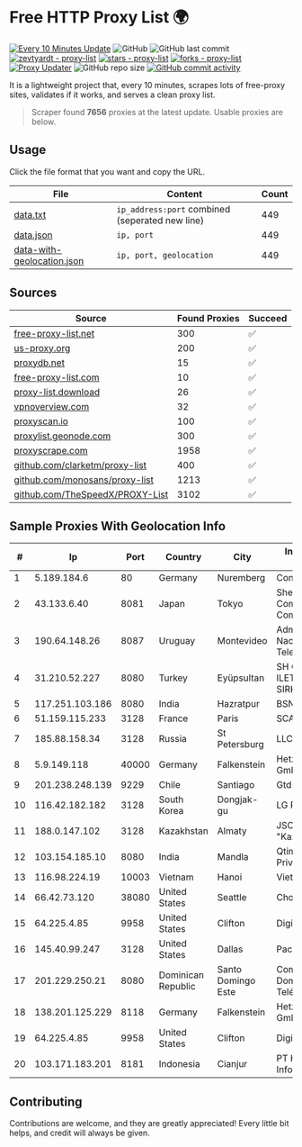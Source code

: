 
# Free HTTP Proxy List 🌍

[![Every 10 Minutes Update](https://github.com/mertguvencli/http-proxy-list/actions/workflows/main.yml/badge.svg?branch=main)](https://github.com/mertguvencli/http-proxy-list/actions/workflows/main.yml)
![GitHub](https://img.shields.io/github/license/mertguvencli/http-proxy-list)
![GitHub last commit](https://img.shields.io/github/last-commit/mertguvencli/http-proxy-list)
[![zevtyardt - proxy-list](https://img.shields.io/static/v1?label=zevtyardt&message=proxy-list&color=blue&logo=github)](https://github.com/zevtyardt/proxy-list "Go to GitHub repo")
[![stars - proxy-list](https://img.shields.io/github/stars/zevtyardt/proxy-list?style=social)](https://github.com/zevtyardt/proxy-list)
[![forks - proxy-list](https://img.shields.io/github/forks/zevtyardt/proxy-list?style=social)](https://github.com/zevtyardt/proxy-list)
[![Proxy Updater](https://github.com/zevtyardt/proxy-list/workflows/Proxy%20Updater/badge.svg)](https://github.com/zevtyardt/proxy-list/actions?query=workflow:"Proxy+Updater")
![GitHub repo size](https://img.shields.io/github/repo-size/zevtyardt/proxy-list)
[![GitHub commit activity](https://img.shields.io/github/commit-activity/m/zevtyardt/proxy-list?logo=commits)](https://github.com/zevtyardt/proxy-list/commits/main)

It is a lightweight project that, every 10 minutes, scrapes lots of free-proxy sites, validates if it works, and serves a clean proxy list.

> Scraper found **7656** proxies at the latest update. Usable proxies are below.

## Usage

Click the file format that you want and copy the URL.

|File|Content|Count|
|----|-------|-----|
|[data.txt](https://raw.githubusercontent.com/mertguvencli/http-proxy-list/main/proxy-list/data.txt)|`ip_address:port` combined (seperated new line)|449|
|[data.json](https://raw.githubusercontent.com/mertguvencli/http-proxy-list/main/proxy-list/data.json)|`ip, port`|449|
|[data-with-geolocation.json](https://raw.githubusercontent.com/mertguvencli/http-proxy-list/main/proxy-list/data-with-geolocation.json)|`ip, port, geolocation`|449|

## Sources

|Source|Found Proxies|Succeed|
|------|-------------|-------|
|[free-proxy-list.net](https://free-proxy-list.net)|300|✅|
|[us-proxy.org](https://www.us-proxy.org)|200|✅|
|[proxydb.net](http://proxydb.net)|15|✅|
|[free-proxy-list.com](https://free-proxy-list.com/?page=&port=&type%5B%5D=http&type%5B%5D=https&up_time=0&search=Search)|10|✅|
|[proxy-list.download](https://www.proxy-list.download/HTTP)|26|✅|
|[vpnoverview.com](https://vpnoverview.com/privacy/anonymous-browsing/free-proxy-servers)|32|✅|
|[proxyscan.io](https://www.proxyscan.io)|100|✅|
|[proxylist.geonode.com](https://proxylist.geonode.com/api/proxy-list?limit=300&page=1&sort_by=lastChecked&sort_type=desc&protocols=http,https)|300|✅|
|[proxyscrape.com](https://api.proxyscrape.com/v2/?request=displayproxies&protocol=http&timeout=10000&country=all&ssl=all&anonymity=all)|1958|✅|
|[github.com/clarketm/proxy-list](https://raw.githubusercontent.com/clarketm/proxy-list/master/proxy-list-raw.txt)|400|✅|
|[github.com/monosans/proxy-list](https://raw.githubusercontent.com/monosans/proxy-list/main/proxies/http.txt)|1213|✅|
|[github.com/TheSpeedX/PROXY-List](https://raw.githubusercontent.com/TheSpeedX/PROXY-List/master/http.txt)|3102|✅|


## Sample Proxies With Geolocation Info

|#|Ip|Port|Country|City|Internet Service Provider|
|-|--|----|-------|----|-------------------------|
|1|5.189.184.6|80|Germany|Nuremberg|Contabo GmbH|
|2|43.133.6.40|8081|Japan|Tokyo|Shenzhen Tencent Computer Systems Company Limited|
|3|190.64.148.26|8087|Uruguay|Montevideo|Administracion Nacional de Telecomunicaciones|
|4|31.210.52.227|8080|Turkey|Eyüpsultan|SH ONLINE ILETISIM ANONIM SIRKETI|
|5|117.251.103.186|8080|India|Hazratpur|BSNL Internet|
|6|51.159.115.233|3128|France|Paris|SCALEWAY|
|7|185.88.158.34|3128|Russia|St Petersburg|LLC Country Online|
|8|5.9.149.118|40000|Germany|Falkenstein|Hetzner Online GmbH|
|9|201.238.248.139|9229|Chile|Santiago|Gtd Internet S.A|
|10|116.42.182.182|3128|South Korea|Dongjak-gu|LG POWERCOMM|
|11|188.0.147.102|3128|Kazakhstan|Almaty|JSC "KazTransCom"|
|12|103.154.185.10|8080|India|Mandla|Qtime Businesses Private Limited|
|13|116.98.224.19|10003|Vietnam|Hanoi|Viettel Corporation|
|14|66.42.73.120|38080|United States|Seattle|Choopa|
|15|64.225.4.85|9958|United States|Clifton|DigitalOcean, LLC|
|16|145.40.99.247|3128|United States|Dallas|Packet Host, Inc.|
|17|201.229.250.21|8080|Dominican Republic|Santo Domingo Este|Compañía Dominicana de Teléfonos S. A.|
|18|138.201.125.229|8118|Germany|Falkenstein|Hetzner Online GmbH|
|19|64.225.4.85|9958|United States|Clifton|DigitalOcean, LLC|
|20|103.171.183.201|8181|Indonesia|Cianjur|PT Hayat Teknologi Informatika|



## Contributing

Contributions are welcome, and they are greatly appreciated! Every
little bit helps, and credit will always be given.

